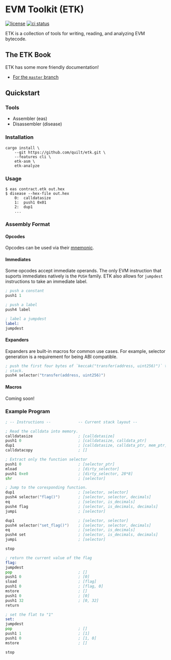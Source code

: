 # EVM Toolkit (ETK)

[![license](https://img.shields.io/badge/license-MIT%2FApache--2.0-blue)](https://github.com/quilt/etk)
[![ci status](https://github.com/lightclient/eipv/workflows/ci/badge.svg)](https://github.com/quilt/etk/actions)

ETK is a collection of tools for writing, reading, and analyzing EVM bytecode.

## The ETK Book

ETK has some more friendly documentation!

 - [For the `master` branch](https://quilt.github.io/etk)

## Quickstart

### Tools

* Assembler (eas)
* Disassembler (disease)

### Installation

```console
cargo install \
    --git https://github.com/quilt/etk.git \
    --features cli \
    etk-asm \
    etk-analyze
```

### Usage

```console
$ eas contract.etk out.hex
$ disease --hex-file out.hex
    0:  calldatasize
    1:  push1 0x01
    2:  dup1
    ...
```

### Assembly Format

#### Opcodes

Opcodes can be used via their [mnemonic](etk-asm/src/parse/asm.pest).

#### Immediates

Some opcodes accept immediate operands. The only EVM instruction that suports
immediates natively is the `PUSH` family. ETK also allows for `jumpdest`
instructions to take an immediate label.

```asm
; push a constant
push1 1

; push a label
push4 label

; label a jumpdest
label:
jumpdest
```

#### Expanders

Expanders are built-in macros for common use cases. For example, selector
generation is a requirement for being ABI compatible.

```asm
; push the first four bytes of `keccak("transfer(address, uint256)")` to the
; stack.
push4 selector("transfer(address, uint256)")
```

#### Macros

Coming soon!

### Example Program

```asm
; -- Instructions --            -- Current stack layout --

; Read the calldata into memory.
calldatasize                    ; [calldatasize]
push1 0                         ; [calldatasize, calldata_ptr]
dup1                            ; [calldatasize, calldata_ptr, mem_ptr]
calldatacopy                    ; []

; Extract only the function selector
push1 0                         ; [selector_ptr]
mload                           ; [dirty_selector]
push1 0xe0                      ; [dirty_selector, 28*8]
shr                             ; [selector]

; Jump to the coresponding function.
dup1                            ; [selector, selector]
push4 selector("flag()")        ; [selector, selector, decimals]
eq                              ; [selector, is_decimals]
push4 flag                      ; [selector, is_decimals, decimals]
jumpi                           ; [selector]

dup1                            ; [selector, selector]
push4 selector("set_flag()")    ; [selector, selector, decimals]
eq                              ; [selector, is_decimals]
push4 set                       ; [selector, is_decimals, decimals]
jumpi                           ; [selector]

stop

; return the current value of the flag
flag:
jumpdest
pop                             ; []
push1 0                         ; [0]
sload                           ; [flag]
push1 0                         ; [flag, 0]
mstore                          ; []
push1 0                         ; [0]
push1 32                        ; [0, 32]
return

; set the flat to "1"
set:
jumpdest
pop                             ; []
push1 1                         ; [1]
push1 0                         ; [1, 0]
mstore                          ; []

stop
```
